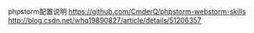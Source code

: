 phpstorm配置说明
https://github.com/CmderQ/phpstorm-webstorm-skills
http://blog.csdn.net/whq19890827/article/details/51206357


